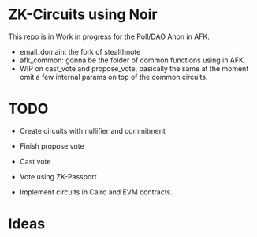 # ZK-Circuits using Noir

This repo is in Work in progress for the Poll/DAO Anon in AFK.

- email_domain: the fork of stealthnote
- afk_common: gonna be the folder of common functions using in AFK.
- WIP on cast_vote and propose_vote, basically the same at the moment omit a few internal params on top of the common circuits.

# TODO

- Create circuits with nullifier and commitment
- Finish propose vote
- Cast vote
- Vote using ZK-Passport 

- Implement circuits in Cairo and EVM contracts.


# Ideas
